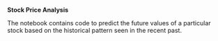 **Stock Price Analysis**

The notebook contains code to predict the future values of a particular stock based on the historical pattern seen in the recent past.

